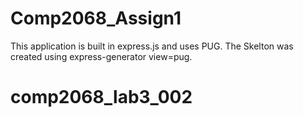 # Comp2068_Assign1

This application is built in express.js and uses PUG.  The Skelton was created using express-generator view=pug.
# comp2068_lab3_002
